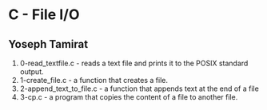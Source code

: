 # C - File I/O
## Yoseph Tamirat

1. 0-read_textfile.c - reads a text file and prints it to the POSIX 
   standard output.
2. 1-create_file.c - a function that creates a file.
3. 2-append_text_to_file.c -  a function that appends text at the end of a file
4. 3-cp.c - a program that copies the content of a file to another file.
